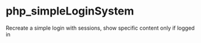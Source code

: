 # php_simpleLoginSystem
Recreate a simple login with sessions, show specific content only if logged in
